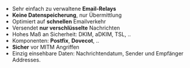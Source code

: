 - Sehr einfach zu verwaltene **Email-Relays**
- **Keine Datenspeicherung**, nur Übermittlung
- Optimiert auf **schnellen** Emailverkehr
- Versendet **nur verschlüsselte** Nachrichten
- Hohes Maß an Sicherheit: DKIM, aDKIM, TSL, ..
- Komponenten: **Postfix**, **Dovecot**, ..
- **Sicher** vor MITM Angriffen
- Einzig einsehbare Daten: Nachrichtendatum, Sender und Empfänger Addresses.

